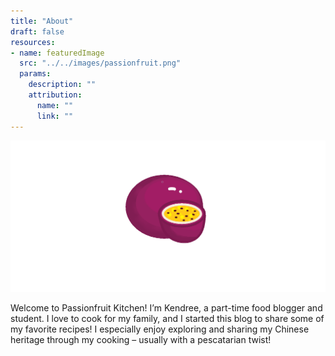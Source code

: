 ```yaml
---
title: "About"
draft: false
resources:
- name: featuredImage
  src: "../../images/passionfruit.png"
  params:
    description: ""
    attribution:
      name: ""
      link: ""
---
```


![passionfruit](../../images/passionfruit.png)

Welcome to Passionfruit Kitchen! I’m Kendree, a part-time food blogger and student. I love to cook for my family, and I started this blog to share some of my favorite recipes! I especially enjoy exploring and sharing my Chinese heritage through my cooking – usually with a pescatarian twist!

